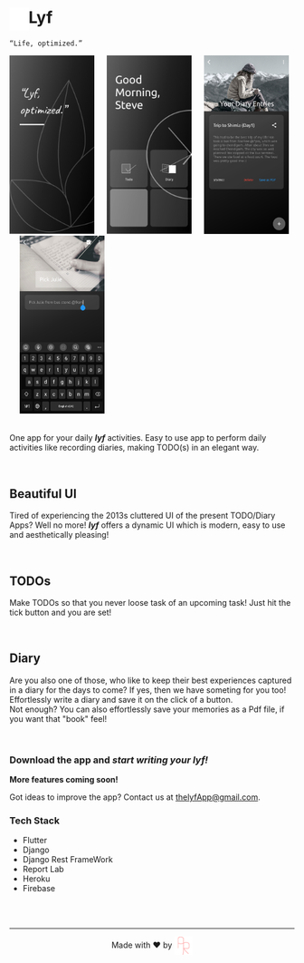 <div>
    <img src="readmeAssets/lyf.svg" align="left" height=40> 
    <h1>Lyf</h1>
</div>

`“Life, optimized.”`

<div>
    <img src="readmeAssets/ds1.png" width=150> &emsp;
    <img src="readmeAssets/ds2.png" width=150> &emsp;
    <img src="readmeAssets/ds3.jpg" width=150 height=314.57> &emsp;
    <img src="readmeAssets/ds4.jpg" width=150 height=314.57> &emsp;
    <!-- <img src="readmeAssets/ds5.jpg" width=150 height=314.57> &emsp; -->
    <!-- <img src="readmeAssets/ds6.jpg" width=150 height/=314.57> &emsp; -->
</div>
</br>

One app for your daily _**lyf**_ activities. Easy to use app to perform daily activities like recording diaries, making TODO(s) in an elegant way.
<!-- and also record your health stats -->
</br>

## Beautiful UI
Tired of experiencing the 2013s cluttered UI of the present TODO/Diary Apps? Well no more! _**lyf**_ offers a dynamic UI which is modern, easy to use and aesthetically pleasing!

</br>

## TODOs
Make TODOs so that you never loose task of an upcoming task! Just hit the tick button and you are set!

</br>

## Diary
Are you also one of those, who like to keep their best experiences captured in a diary for the days to come? If yes, then we have someting for you too! Effortlessly write a diary and save it on the click of a button. 
<br/>
Not enough? You can also effortlessly save your memories as a Pdf file, if you want that "book" feel!

</br>

### Download the app and _**start writing your lyf!**_

**More features coming soon!** 

Got ideas to improve the app? Contact us at thelyfApp@gmail.com.
</br>

### Tech Stack
- Flutter 
- Django
- Django Rest FrameWork
- Report Lab
- Heroku 
- Firebase

</br>
</br>

<div align=center>
    <hr>
    <p>Made with ❤️ by
        <a href="https://justary27.web.app">
            <img src="readmeAssets/justary27.png" align=center>
        </a>
    </p>
</div>